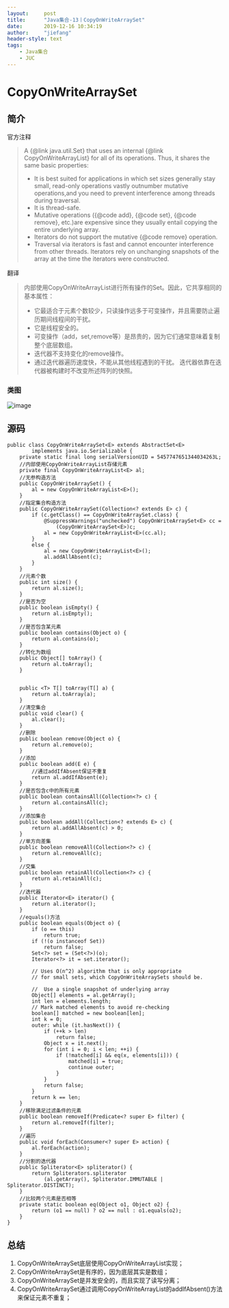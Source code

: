 ```yaml
---
layout:     post
title:      "Java集合-13丨CopyOnWriteArraySet"
date:       2019-12-16 10:34:19
author:     "jiefang"
header-style: text
tags:
    - Java集合
    - JUC
---
```

# CopyOnWriteArraySet

## 简介
官方注释
> A {@link java.util.Set} that uses an internal {@link CopyOnWriteArrayList} for all of its operations.  Thus, it shares the same basic properties:<ul>
    <li>It is best suited for applications in which set sizes generally stay small, read-only operations vastly outnumber mutative operations,and you need to prevent interference among threads during traversal.
    <li>It is thread-safe.
    <li>Mutative operations ({@code add}, {@code set}, {@code remove}, etc.)are expensive since they usually entail copying the entire underlying array.
    <li>Iterators do not support the mutative {@code remove} operation.
    <li>Traversal via iterators is fast and cannot encounter interference from other threads. Iterators rely on unchanging snapshots of the array at the time the iterators were constructed.</ul>

翻译
> 内部使用CopyOnWriteArrayList进行所有操作的Set。因此，它共享相同的基本属性：<ul>
    <li>它最适合于元素个数较少，只读操作远多于可变操作，并且需要防止遍历期间线程间的干扰。
    <li>它是线程安全的。
    <li>可变操作（add，set,remove等）是昂贵的，因为它们通常意味着复制整个底层数组。
    <li>迭代器不支持变化的remove操作。
    <li>通过迭代器遍历速度快，不能从其他线程遇到的干扰。 迭代器依靠在迭代器被构建时不改变所述阵列的快照。
</ul>

### 类图

![image](https://s2.ax1x.com/2019/12/16/QhhbFg.png)

## 源码

```
public class CopyOnWriteArraySet<E> extends AbstractSet<E>
        implements java.io.Serializable {
    private static final long serialVersionUID = 5457747651344034263L;
    //内部使用CopyOnWriteArrayList存储元素
    private final CopyOnWriteArrayList<E> al;
    //无参构造方法
    public CopyOnWriteArraySet() {
        al = new CopyOnWriteArrayList<E>();
    }
    //指定集合构造方法
    public CopyOnWriteArraySet(Collection<? extends E> c) {
        if (c.getClass() == CopyOnWriteArraySet.class) {
            @SuppressWarnings("unchecked") CopyOnWriteArraySet<E> cc =
                (CopyOnWriteArraySet<E>)c;
            al = new CopyOnWriteArrayList<E>(cc.al);
        }
        else {
            al = new CopyOnWriteArrayList<E>();
            al.addAllAbsent(c);
        }
    }
    //元素个数
    public int size() {
        return al.size();
    }
    //是否为空
    public boolean isEmpty() {
        return al.isEmpty();
    }
    //是否包含某元素
    public boolean contains(Object o) {
        return al.contains(o);
    }
    //转化为数组
    public Object[] toArray() {
        return al.toArray();
    }

    
    public <T> T[] toArray(T[] a) {
        return al.toArray(a);
    }
    //清空集合
    public void clear() {
        al.clear();
    }
    //删除
    public boolean remove(Object o) {
        return al.remove(o);
    }
    //添加
    public boolean add(E e) {
        //通过addIfAbsent保证不重复
        return al.addIfAbsent(e);
    }
    //是否包含c中的所有元素
    public boolean containsAll(Collection<?> c) {
        return al.containsAll(c);
    }
    //添加集合
    public boolean addAll(Collection<? extends E> c) {
        return al.addAllAbsent(c) > 0;
    }
    //单方向差集
    public boolean removeAll(Collection<?> c) {
        return al.removeAll(c);
    }
    //交集
    public boolean retainAll(Collection<?> c) {
        return al.retainAll(c);
    }
    //迭代器
    public Iterator<E> iterator() {
        return al.iterator();
    }
    //equals()方法
    public boolean equals(Object o) {
        if (o == this)
            return true;
        if (!(o instanceof Set))
            return false;
        Set<?> set = (Set<?>)(o);
        Iterator<?> it = set.iterator();

        // Uses O(n^2) algorithm that is only appropriate
        // for small sets, which CopyOnWriteArraySets should be.

        //  Use a single snapshot of underlying array
        Object[] elements = al.getArray();
        int len = elements.length;
        // Mark matched elements to avoid re-checking
        boolean[] matched = new boolean[len];
        int k = 0;
        outer: while (it.hasNext()) {
            if (++k > len)
                return false;
            Object x = it.next();
            for (int i = 0; i < len; ++i) {
                if (!matched[i] && eq(x, elements[i])) {
                    matched[i] = true;
                    continue outer;
                }
            }
            return false;
        }
        return k == len;
    }
    //移除满足过滤条件的元素
    public boolean removeIf(Predicate<? super E> filter) {
        return al.removeIf(filter);
    }
    //遍历
    public void forEach(Consumer<? super E> action) {
        al.forEach(action);
    }
    //分割的迭代器
    public Spliterator<E> spliterator() {
        return Spliterators.spliterator
            (al.getArray(), Spliterator.IMMUTABLE | Spliterator.DISTINCT);
    }
    //比较两个元素是否相等
    private static boolean eq(Object o1, Object o2) {
        return (o1 == null) ? o2 == null : o1.equals(o2);
    }
}
```

## 总结
1. CopyOnWriteArraySet底层使用CopyOnWriteArrayList实现；
2. CopyOnWriteArraySet是有序的，因为底层其实是数组；
3. CopyOnWriteArraySet是并发安全的，而且实现了读写分离；
4. CopyOnWriteArraySet通过调用CopyOnWriteArrayList的addIfAbsent()方法来保证元素不重复；